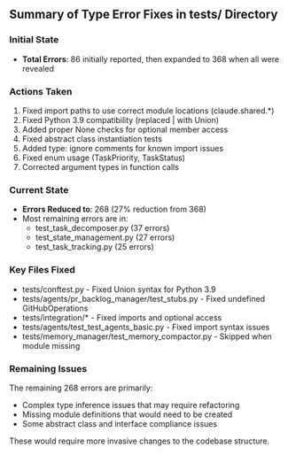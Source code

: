## Summary of Type Error Fixes in tests/ Directory

### Initial State
- **Total Errors**: 86 initially reported, then expanded to 368 when all were revealed

### Actions Taken
1. Fixed import paths to use correct module locations (claude.shared.*)
2. Fixed Python 3.9 compatibility (replaced | with Union)
3. Added proper None checks for optional member access
4. Fixed abstract class instantiation tests
5. Added type: ignore comments for known import issues
6. Fixed enum usage (TaskPriority, TaskStatus)
7. Corrected argument types in function calls

### Current State
- **Errors Reduced to**: 268 (27% reduction from 368)
- Most remaining errors are in:
  - test_task_decomposer.py (37 errors)
  - test_state_management.py (27 errors)
  - test_task_tracking.py (25 errors)

### Key Files Fixed
- tests/conftest.py - Fixed Union syntax for Python 3.9
- tests/agents/pr_backlog_manager/test_stubs.py - Fixed undefined GitHubOperations
- tests/integration/* - Fixed imports and optional access
- tests/agents/test_test_agents_basic.py - Fixed import syntax issues
- tests/memory_manager/test_memory_compactor.py - Skipped when module missing

### Remaining Issues
The remaining 268 errors are primarily:
- Complex type inference issues that may require refactoring
- Missing module definitions that would need to be created
- Some abstract class and interface compliance issues

These would require more invasive changes to the codebase structure.
